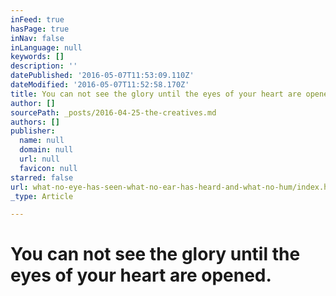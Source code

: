 ```yaml
---
inFeed: true
hasPage: true
inNav: false
inLanguage: null
keywords: []
description: ''
datePublished: '2016-05-07T11:53:09.110Z'
dateModified: '2016-05-07T11:52:58.170Z'
title: You can not see the glory until the eyes of your heart are opened.
author: []
sourcePath: _posts/2016-04-25-the-creatives.md
authors: []
publisher:
  name: null
  domain: null
  url: null
  favicon: null
starred: false
url: what-no-eye-has-seen-what-no-ear-has-heard-and-what-no-hum/index.html
_type: Article

---
```

# You can not see the glory until the eyes of your heart are opened.

#